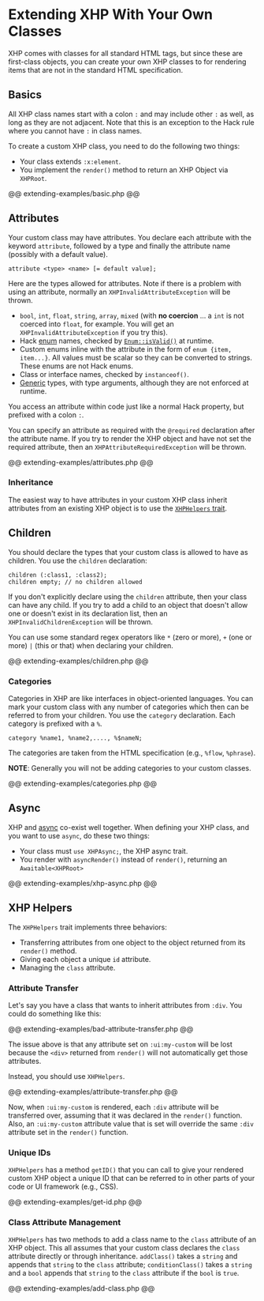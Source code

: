 # Extending XHP With Your Own Classes

XHP comes with classes for all standard HTML tags, but since these are first-class objects, you can create your own XHP classes to for rendering items that are not in the standard HTML specification.

## Basics

All XHP class names start with a colon `:` and may include other `:` as well, as long as they are not adjacent. Note that this is an exception to the Hack rule where you cannot have `:` in class names.

To create a custom XHP class, you need to do the following two things:

* Your class extends `:x:element`.
* You implement the `render()` method to return an XHP Object via `XHPRoot`.

@@ extending-examples/basic.php @@

## Attributes

Your custom class may have attributes. You declare each attribute with the keyword `attribute`, followed by a type and finally the attribute name (possibly with a default value).

```
attribute <type> <name> [= default value];
```

Here are the types allowed for attributes. Note if there is a problem with using an attribute, normally an `XHPInvalidAttributeException` will be thrown.

* `bool`, `int`, `float`, `string`, `array`, `mixed` (with **no coercion** ... a `int` is not coerced into `float`, for example. You will get an `XHPInvalidAttributeException` if you try this).
* Hack [enum](../enums/introduction.md) names, checked by [`Enum::isValid()`](../enums/functions.md) at runtime.
* Custom enums inline with the attribute in the form of `enum {item, item...}`. All values must be scalar so they can be converted to strings. These enums are not Hack enums.
* Class or interface names, checked by `instanceof()`. 
* [Generic](../generics/introduction.md) types, with type arguments, although they are not enforced at runtime.

You access an attribute within code just like a normal Hack property, but prefixed with a colon `:`. 

You can specify an attribute as required with the `@required` declaration after the attribute name. If you try to render the XHP object and have not set the required attribute, then an `XHPAttributeRequiredException` will be thrown.

@@ extending-examples/attributes.php @@

### Inheritance

The easiest way to have attributes in your custom XHP class inherit attributes from an existing XHP object is to use the [`XHPHelpers` trait](#xhp-helpers).

## Children

You should declare the types that your custom class is allowed to have as children. You use the `children` declaration:

```
children (:class1, :class2);
children empty; // no children allowed
```

If you don't explicitly declare using the `children` attribute, then your class can have any child. If you try to add a child to an object that doesn't allow one or doesn't exist in its declaration list, then an `XHPInvalidChildrenException` will be thrown.

You can use some standard regex operators like `*` (zero or more), `+` (one or more) `|` (this or that) when declaring your children.

@@ extending-examples/children.php @@

### Categories

Categories in XHP are like interfaces in object-oriented languages. You can mark your custom class with any number of categories which then can be referred to from your children. You use the `category` declaration. Each category is prefixed with a `%`.

```
category %name1, %name2,...., %$nameN;
```

The categories are taken from the HTML specification (e.g., `%flow`, `%phrase`).

**NOTE**: Generally you will not be adding categories to your custom classes.

@@ extending-examples/categories.php @@

## Async

XHP and [async](../async/introduction.md) co-exist well together. When defining your XHP class, and you want to use `async`, do these two things:

* Your class must `use XHPAsync;`, the XHP async trait.
* You render with `asyncRender()` instead of `render()`, returning an `Awaitable<XHPRoot>`

@@ extending-examples/xhp-async.php @@
  
## XHP Helpers

The `XHPHelpers` trait implements three behaviors:

* Transferring attributes from one object to the object returned from its `render()` method.
* Giving each object a unique `id` attribute.
* Managing the `class` attribute.

### Attribute Transfer

Let's say you have a class that wants to inherit attributes from `:div`. You could do something like this:

@@ extending-examples/bad-attribute-transfer.php @@

The issue above is that any attribute set on `:ui:my-custom` will be lost because the `<div>` returned from `render()` will not automatically get those attributes.

Instead, you should use `XHPHelpers`.

@@ extending-examples/attribute-transfer.php @@

Now, when `:ui:my-custom` is rendered, each `:div` attribute will be transferred over, assuming that it was declared in the `render()` function. Also, an `:ui:my-custom` attribute value that is set will override the same `:div` attribute set in the `render()` function.

### Unique IDs

`XHPHelpers` has a method `getID()` that you can call to give your rendered custom XHP object a unique ID that can be referred to in other parts of your code or UI framework (e.g., CSS).

@@ extending-examples/get-id.php @@

### Class Attribute Management

`XHPHelpers` has two methods to add a class name to the `class` attribute of an XHP object. This all assumes that your custom class declares the `class` attribute directly or through inheritance. `addClass()` takes a `string` and appends that `string` to the `class` attribute; `conditionClass()` takes a `string` and a `bool` appends that `string` to the `class` attribute if the `bool` is `true`.

@@ extending-examples/add-class.php @@

